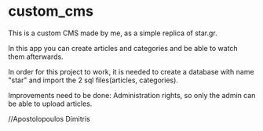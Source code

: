 # custom_cms

This is a custom CMS made by me, as a simple replica of star.gr.

In this app you can create articles and categories and be able to watch them afterwards.

In order for this project to work, it is needed to create a database with name "star" and import the 2 sql files(articles, categories).

Improvements need to be done: Administration rights, so only the admin can be able to upload articles.

//Apostolopoulos Dimitris
